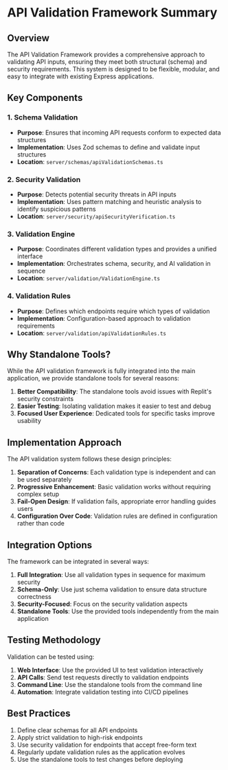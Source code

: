 # API Validation Framework Summary

## Overview

The API Validation Framework provides a comprehensive approach to validating API inputs, ensuring they meet both structural (schema) and security requirements. This system is designed to be flexible, modular, and easy to integrate with existing Express applications.

## Key Components

### 1. Schema Validation

- **Purpose**: Ensures that incoming API requests conform to expected data structures
- **Implementation**: Uses Zod schemas to define and validate input structures
- **Location**: `server/schemas/apiValidationSchemas.ts`

### 2. Security Validation

- **Purpose**: Detects potential security threats in API inputs
- **Implementation**: Uses pattern matching and heuristic analysis to identify suspicious patterns
- **Location**: `server/security/apiSecurityVerification.ts`

### 3. Validation Engine

- **Purpose**: Coordinates different validation types and provides a unified interface
- **Implementation**: Orchestrates schema, security, and AI validation in sequence
- **Location**: `server/validation/ValidationEngine.ts`

### 4. Validation Rules

- **Purpose**: Defines which endpoints require which types of validation
- **Implementation**: Configuration-based approach to validation requirements
- **Location**: `server/validation/apiValidationRules.ts`

## Why Standalone Tools?

While the API validation framework is fully integrated into the main application, we provide standalone tools for several reasons:

1. **Better Compatibility**: The standalone tools avoid issues with Replit's security constraints
2. **Easier Testing**: Isolating validation makes it easier to test and debug
3. **Focused User Experience**: Dedicated tools for specific tasks improve usability

## Implementation Approach

The API validation system follows these design principles:

1. **Separation of Concerns**: Each validation type is independent and can be used separately
2. **Progressive Enhancement**: Basic validation works without requiring complex setup
3. **Fail-Open Design**: If validation fails, appropriate error handling guides users
4. **Configuration Over Code**: Validation rules are defined in configuration rather than code

## Integration Options

The framework can be integrated in several ways:

1. **Full Integration**: Use all validation types in sequence for maximum security
2. **Schema-Only**: Use just schema validation to ensure data structure correctness
3. **Security-Focused**: Focus on the security validation aspects
4. **Standalone Tools**: Use the provided tools independently from the main application

## Testing Methodology

Validation can be tested using:

1. **Web Interface**: Use the provided UI to test validation interactively
2. **API Calls**: Send test requests directly to validation endpoints
3. **Command Line**: Use the standalone tools from the command line
4. **Automation**: Integrate validation testing into CI/CD pipelines

## Best Practices

1. Define clear schemas for all API endpoints
2. Apply strict validation to high-risk endpoints
3. Use security validation for endpoints that accept free-form text
4. Regularly update validation rules as the application evolves
5. Use the standalone tools to test changes before deploying